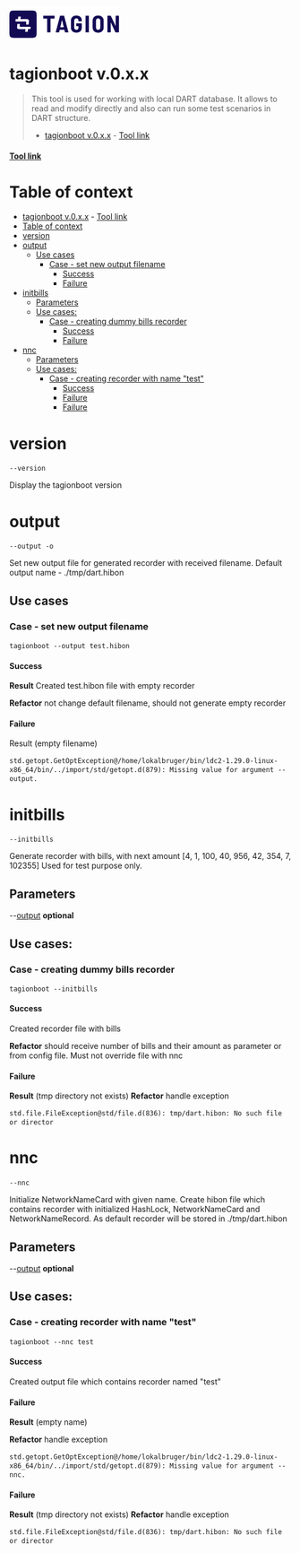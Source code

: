 <a href="https://tagion.org"><img alt="tagion logo" src="https://github.com/tagion/resources/raw/master/branding/logomark.svg?sanitize=true" alt="tagion.org" height="60"></a>
# tagionboot v.0.x.x
> This tool is used for working with local DART database. It allows to read and modify directly and also can run some test scenarios in DART structure.
>- [tagionboot v.0.x.x](#tagionboot-v0xx)
      - [Tool link](#tool-link)
#### [Tool link](https://github.com/tagion/tagion/tree/release/src/bin-boot)

# Table of context
- [tagionboot v.0.x.x](#tagionboot-v0xx)
      - [Tool link](#tool-link)
- [Table of context](#table-of-context)
- [version](#version)
- [output](#output)
  - [Use cases](#use-cases)
    - [Case - set new output filename](#case---set-new-output-filename)
      - [Success](#success)
      - [Failure](#failure)
- [initbills](#initbills)
  - [Parameters](#parameters)
  - [Use cases:](#use-cases-1)
    - [Case - creating dummy bills recorder](#case---creating-dummy-bills-recorder)
      - [Success](#success-1)
      - [Failure](#failure-1)
- [nnc](#nnc)
  - [Parameters](#parameters-1)
  - [Use cases:](#use-cases-2)
    - [Case - creating recorder with name "test"](#case---creating-recorder-with-name-test)
      - [Success](#success-2)
      - [Failure](#failure-2)
      - [Failure](#failure-3)
# version
```
--version
```
Display the tagionboot version
# output
```
--output -o
```
Set new output file for generated recorder with received filename.
Default output name - ./tmp/dart.hibon

## Use cases
### Case - set new output filename
```
tagionboot --output test.hibon
```
#### Success
**Result**
Created test.hibon file with empty recorder

**Refactor** not change default filename, should not generate empty recorder

#### Failure
Result (empty filename)
```
std.getopt.GetOptException@/home/lokalbruger/bin/ldc2-1.29.0-linux-x86_64/bin/../import/std/getopt.d(879): Missing value for argument --output.
```


# initbills
```
--initbills
```
Generate recorder with bills, with next amount [4, 1, 100, 40, 956, 42, 354, 7, 102355]
Used for test purpose only.

## Parameters
--[output](#output) **optional**

## Use cases:
### Case - creating dummy bills recorder
```
tagionboot --initbills
```

#### Success
Created recorder file with bills

**Refactor** should receive number of bills and their amount as parameter or from config file. Must not override file with nnc

#### Failure
**Result** (tmp directory not exists)
**Refactor** handle exception
```
std.file.FileException@std/file.d(836): tmp/dart.hibon: No such file or director
```

# nnc
```
--nnc
```
Initialize NetworkNameCard with given name.
Create hibon file which contains recorder with initialized HashLock, NetworkNameCard and NetworkNameRecord.
As default recorder will be stored in ./tmp/dart.hibon

## Parameters
--[output](#output) **optional**

## Use cases:
### Case - creating recorder with name "test"
```
tagionboot --nnc test
```
#### Success
Created output file which contains recorder named "test"

#### Failure
**Result** (empty name)

**Refactor** handle exception
```
std.getopt.GetOptException@/home/lokalbruger/bin/ldc2-1.29.0-linux-x86_64/bin/../import/std/getopt.d(879): Missing value for argument --nnc.

```
#### Failure
**Result** (tmp directory not exists)
**Refactor** handle exception
```
std.file.FileException@std/file.d(836): tmp/dart.hibon: No such file or director
```


